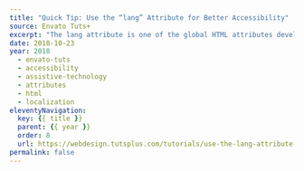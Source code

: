 ```yaml
---
title: "Quick Tip: Use the “lang” Attribute for Better Accessibility"
source: Envato Tuts+
excerpt: "The lang attribute is one of the global HTML attributes developers can apply to any HTML element, and it can really help with accessibility"
date: 2018-10-23
year: 2018
  - envato-tuts
  - accessibility
  - assistive-technology
  - attributes
  - html
  - localization
eleventyNavigation:
  key: {{ title }}
  parent: {{ year }}
  order: 8
  url: https://webdesign.tutsplus.com/tutorials/use-the-lang-attribute-for-better-accessibility--cms-31961
permalink: false
---
```


